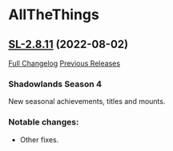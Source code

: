 # AllTheThings

## [SL-2.8.11](https://github.com/DFortun81/AllTheThings/tree/SL-2.8.11) (2022-08-02)
[Full Changelog](https://github.com/DFortun81/AllTheThings/compare/SL-2.8.10...SL-2.8.11) [Previous Releases](https://github.com/DFortun81/AllTheThings/releases)


### Shadowlands Season 4

New seasonal achievements, titles and mounts.

### Notable changes:

- Other fixes.
